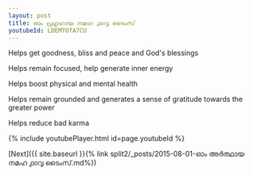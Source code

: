```yaml
---
layout: post
title: ഓം പ്രഗൃഹായ നമഹ ൧൦൮ ടൈംസ്
youtubeId: LDEMTOfA7CU
---
```

 
 
Helps get goodness, bliss and peace and God's blessings
 
Helps remain focused, help generate inner energy 
 
Helps boost physical and mental health 
 
Helps remain grounded and generates a sense of gratitude towards the greater power 
 
Helps reduce bad karma
 
 
 
 


{% include youtubePlayer.html id=page.youtubeId %}
 
[Next]({{ site.baseurl }}{% link  split2/_posts/2015-08-01-ഓം അർത്ഥായ നമഹ ൧൦൮ ടൈംസ്.md%})
 
